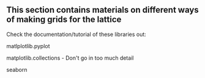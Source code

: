 ## This section contains materials on different ways of making grids for the lattice


Check the documentation/tutorial of these libraries out:

matlplotlib.pyplot 

matplotlib.collections - Don't go in too much detail

seaborn
